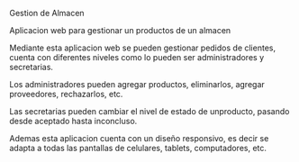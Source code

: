 Gestion de Almacen

Aplicacion web para gestionar un productos de un almacen

Mediante esta aplicacion web se pueden gestionar pedidos de clientes, cuenta con diferentes niveles como lo pueden ser 
administradores y secretarias.

Los administradores pueden agregar productos, eliminarlos, agregar proveedores, rechazarlos, etc.

Las secretarias pueden cambiar el nivel de estado de unproducto, pasando desde aceptado hasta inconcluso.

Ademas esta aplicacion cuenta con un diseño responsivo, es decir se adapta a todas las pantallas de celulares, tablets, 
computadores, etc.
